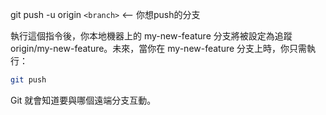 git push -u origin `<branch>` <-- 你想push的分支

執行這個指令後，你本地機器上的 my-new-feature 分支將被設定為追蹤 origin/my-new-feature。未來，當你在 my-new-feature 分支上時，你只需執行：

``` bash
git push
```
Git 就會知道要與哪個遠端分支互動。